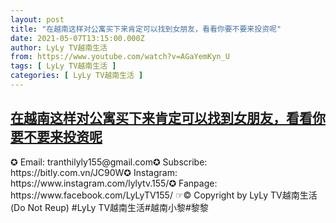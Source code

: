 ```yaml
---
layout: post
title: "在越南这样对公寓买下来肯定可以找到女朋友，看看你要不要来投资呢"
date: 2021-05-07T13:15:00.000Z
author: LyLy TV越南生活
from: https://www.youtube.com/watch?v=AGaYemKyn_U
tags: [ LyLy TV越南生活 ]
categories: [ LyLy TV越南生活 ]
---
```

<!--1620393300000-->
[在越南这样对公寓买下来肯定可以找到女朋友，看看你要不要来投资呢](https://www.youtube.com/watch?v=AGaYemKyn_U)
------

<div>
✪ Email: tranthilyly155@gmail.com✪ Subscribe: https://bitly.com.vn/JC90W✪ Instagram: https://www.instagram.com/lylytv.155/✪  Fanpage: https://www.facebook.com/LyLyTV155/ ☞© Copyright by LyLy TV越南生活 (Do Not Reup) #LyLy TV越南生活#越南小黎#黎黎
</div>
